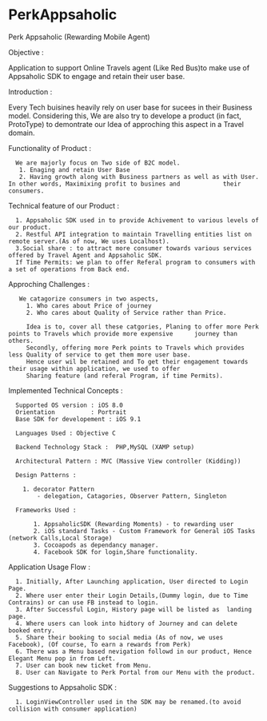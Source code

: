 # PerkAppsaholic
Perk Appsaholic (Rewarding Mobile Agent)

Objective :

  Application to support Online Travels agent (Like Red Bus)to make use of Appsaholic SDK to engage and retain their user    base.
  
Introduction :

 Every Tech buisines heavily rely on user base for sucees in their Business model. Considering this, We are also try to develope a product (in fact, ProtoType) to demontrate our Idea of approching this aspect in a Travel domain.
 
 Functionality of Product :
  
      We are majorly focus on Two side of B2C model.
       1. Enaging and retain User Base 
       2. Having growth along with Business partners as well as with User. In other words, Maximixing profit to busines and            their consumers.
       
Technical feature of our Product :

      1. Appsaholic SDK used in to provide Achivement to various levels of our product.
      2. Restful API integration to maintain Travelling entities list on remote server.(As of now, We uses Localhost).
      3.Social share : to attract more consumer towards various services offered by Travel Agent and Appsaholic SDK.
      If Time Permits: we plan to offer Referal program to consumers with a set of operations from Back end.
      
  Approching Challenges :
  
       We catagorize consumers in two aspects,
         1. Who cares about Price of journey
         2. Who cares about Quality of Service rather than Price.
         
         Idea is to, cover all these catgories, Planing to offer more Perk points to Travels which provide more expensive      journey than others.
         Secondly, offering more Perk points to Travels which provides less Quality of service to get them more user base.
         Hence user wil be retained and To get their engagement towards their usage within application, we used to offer
         Sharing feature (and referal Program, if time Permits).
         
  
  Implemented Technical Concepts :
  
      Supported OS version : iOS 8.0
      Orientation          : Portrait
      Base SDK for developement : iOS 9.1
      
      Languages Used : Objective C
      
      Backend Technology Stack :  PHP,MySQL (XAMP setup)
      
      Architectural Pattern : MVC (Massive View controller (Kidding))
      
      Design Patterns : 
      
        1. decorator Pattern
            - delegation, Catagories, Observer Pattern, Singleton
            
      Frameworks Used :
      
           1. AppsaholicSDK (Rewarding Moments) - to rewarding user
           2. iOS standard Tasks - Custom Framework for General iOS Tasks (network Calls,Local Storage)
           3. Cocoapods as dependancy manager.
           4. Facebook SDK for login,Share functionality.
           
  Application Usage Flow :
  
      1. Initially, After Launching application, User directed to Login Page.
      2. Where user enter their Login Details,(Dummy login, due to Time Contrains) or can use FB instead to login.
      3. After Successful Login, History page will be listed as  landing page.
      4. Where users can look into hidtory of Journey and can delete booked entry.
      5. Share their booking to social media (As of now, we uses Facebook), (Of course, To earn a rewards from Perk)
      6. There was a Menu based nevigation followd in our product, Hence Elegant Menu pop in from Left.
      7. User can book new ticket from Menu.
      8. User can Navigate to Perk Portal from our Menu with the product.
      
  Suggestions to Appsaholic SDK :
  
      1. LoginViewController used in the SDK may be renamed.(to avoid collision with consumer application)
      
         
